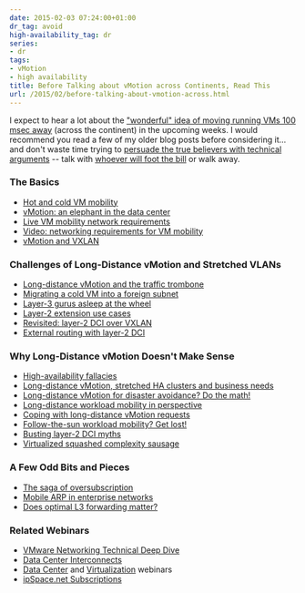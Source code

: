```yaml
---
date: 2015-02-03 07:24:00+01:00
dr_tag: avoid
high-availability_tag: dr
series:
- dr
tags:
- vMotion
- high availability
title: Before Talking about vMotion across Continents, Read This
url: /2015/02/before-talking-about-vmotion-across.html
---
```

I expect to hear a lot about the ["wonderful" idea of moving running VMs 100 msec away](https://blog.ipspace.net/2014/09/vmotion-enhancements-in-vsphere.html) (across the continent) in the upcoming weeks. I would recommend you read a few of my older blog posts before considering it... and don't waste time trying to [persuade the true believers with technical arguments](http://blog.ipspace.net/2013/04/this-is-what-makes-networking-so-complex.html) -- talk with [whoever will foot the bill](http://blog.ipspace.net/2013/09/sooner-or-later-someone-will-pay-for.html) or walk away.
<!--more-->
### The Basics

-   [Hot and cold VM mobility](https://blog.ipspace.net/2013/02/hot-and-cold-vm-mobility.html)
-   [vMotion: an elephant in the data center](https://blog.ipspace.net/2010/09/vmotion-elephant-in-data-center-room.html)
-   [Live VM mobility network requirements](https://blog.ipspace.net/2013/07/live-vm-mobility-network-requirements.html)
-   [Video: networking requirements for VM mobility](https://blog.ipspace.net/2012/03/video-networking-requirements-for-vm.html)
-   [vMotion and VXLAN](https://blog.ipspace.net/2014/05/vmotion-and-vxlan.html)

### Challenges of Long-Distance vMotion and Stretched VLANs

-   [Long-distance vMotion and the traffic trombone](https://blog.ipspace.net/2010/09/long-distance-vmotion-and-traffic.html)
-   [Migrating a cold VM into a foreign subnet](https://blog.ipspace.net/2013/09/migrating-cold-vm-into-foreign-subnet.html)
-   [Layer-3 gurus asleep at the wheel](https://blog.ipspace.net/2011/02/layer-3-gurus-asleep-at-wheel.html)
-   [Layer-2 extension use cases](https://blog.ipspace.net/2013/09/layer-2-extension-otv-use-cases.html)
-   [Revisited: layer-2 DCI over VXLAN](https://blog.ipspace.net/2014/08/revisited-layer-2-dci-over-vxlan.html)
-   [External routing with layer-2 DCI](http://www.ipspace.net/External_Routing_with_Layer-2_Data_Center_Interconnect_(DCI))

### Why Long-Distance vMotion Doesn't Make Sense

-   [High-availability fallacies](https://blog.ipspace.net/2011/08/high-availability-fallacies.html)
-   [Long-distance vMotion, stretched HA clusters and business needs](https://blog.ipspace.net/2013/01/long-distance-vmotion-stretched-ha.html)
-   [Long-distance vMotion for disaster avoidance? Do the math!](https://blog.ipspace.net/2011/09/long-distance-vmotion-for-disaster.html)
-   [Long-distance workload mobility in perspective](https://blog.ipspace.net/2012/07/long-distance-workload-mobility-in.html)
-   [Coping with long-distance vMotion requests](https://blog.ipspace.net/2010/10/coping-with-long-distance-vmotion.html)
-   [Follow-the-sun workload mobility? Get lost!](https://blog.ipspace.net/2011/10/follow-sun-workload-mobility-get-lost.html)
-   [Busting layer-2 DCI myths](https://blog.ipspace.net/2011/11/busting-layer-2-data-center.html)
-   [Virtualized squashed complexity sausage](https://blog.ipspace.net/2012/07/virtualized-squashed-complexity-sausage.html)

### A Few Odd Bits and Pieces

-   [The saga of oversubscription](https://blog.ipspace.net/2013/02/the-saga-of-oversubscriptions.html)
-   [Mobile ARP in enterprise networks](https://blog.ipspace.net/2012/08/mobile-arp-in-enterprise-networks.html)
-   [Does optimal L3 forwarding matter?](https://blog.ipspace.net/2012/05/does-optimal-l3-forwarding-matter-in.html)

### Related Webinars

-   [VMware Networking Technical Deep Dive](http://www.ipspace.net/VMware_Networking_Deep_Dive)
-   [Data Center Interconnects](http://www.ipspace.net/Data_Center_Interconnects)
-   [Data Center](http://www.ipspace.net/Roadmap/Data_center_webinars) and [Virtualization](http://www.ipspace.net/Roadmap/Virtualization_webinars) webinars
-   [ipSpace.net Subscriptions](https://www.ipspace.net/Subscription)
